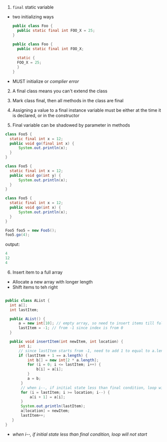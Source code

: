 1. `final` static variable
  - two initializing ways
    ```java
    public class Foo {
      public static final int FOO_X = 25;
    }
    ```
    ```java
    public class Foo {
      public static final int FOO_X;
      
      static {
      FOO_X = 25;
      }
    }
    ```
  - MUST initialize or _complier error_

2. A final class means you can't extend the class

3. Mark class final, then all methods in the class are final

4. Assigning a value to a final instance variable must be either at the time it is declared, or in the constructor

5. Final variable can be shadowed by parameter in methods
  ```java
  class Foo5 { 
    static final int x = 12;
    public void go(final int x) { 
        System.out.println(x);  
    } 
  }
  ```
  ```java
  class Foo5 { 
    static final int x = 12;
    public void go(int y) { 
        System.out.println(x);  
    } 
  }
  ```
  ```java
  class Foo5 { 
    static final int x = 12;
    public void go(int x) { 
        System.out.println(x);  
    } 
  }
  ```
  ```java
  Foo5 foo5 = new Foo5();
  foo5.go(4);
  ```
  output:
  ```java
  4
  12
  4
  ```

6. Insert item to a full array
  - Allocate a new array with longer length
  - Shift items to teh right
  ```java
  
  public class AList {
    int a[];
    int lastItem;

    public AList() {
        a = new int[10]; // empty array, so need to insert items till full
        lastItem = -1; // from -1 since index is from 0
    }

    public void insertItem(int newItem, int location) {
        int i;
        // since lastItem starts from -1, need to add 1 to equal to a.length
        if (lastItem + 1 == a.length) {
            int b[] = new int[2 * a.length];
            for (i = 0; i <= lastItem; i++) {
                b[i] = a[i];
            }
            a = b;
         }
         // when i--, if initial state less than final condition, loop will not start
         for (i = lastItem; i >= location; i--) {
             a[i + 1] = a[i];
         }
         System.out.println(lastItem);
         a[location] = newItem;
         lastItem++;
     }
  }
  ```
  - _*when i--, if initial state less than final condition, loop will not start*_
  

  

  

